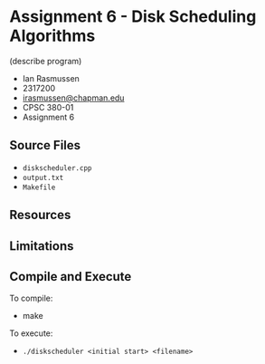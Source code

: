 # Assignment 6 - Disk Scheduling Algorithms

(describe program)

* Ian Rasmussen
* 2317200
* irasmussen@chapman.edu
* CPSC 380-01
* Assignment 6

## Source Files
* `diskscheduler.cpp`
* `output.txt`
* `Makefile`

## Resources


## Limitations


## Compile and Execute
To compile:
* make

To execute:
* `./diskscheduler <initial start> <filename>`